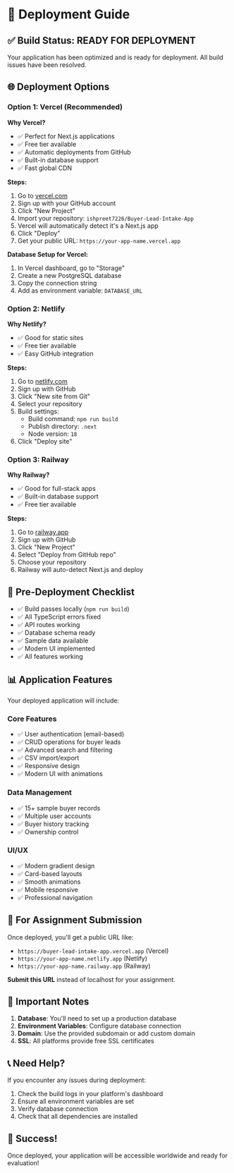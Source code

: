 # 🚀 Deployment Guide

## ✅ **Build Status: READY FOR DEPLOYMENT**

Your application has been optimized and is ready for deployment. All build issues have been resolved.

## 🌐 **Deployment Options**

### **Option 1: Vercel (Recommended)**

**Why Vercel?**
- ✅ Perfect for Next.js applications
- ✅ Free tier available
- ✅ Automatic deployments from GitHub
- ✅ Built-in database support
- ✅ Fast global CDN

**Steps:**
1. Go to [vercel.com](https://vercel.com)
2. Sign up with your GitHub account
3. Click "New Project"
4. Import your repository: `ishpreet7226/Buyer-Lead-Intake-App`
5. Vercel will automatically detect it's a Next.js app
6. Click "Deploy"
7. Get your public URL: `https://your-app-name.vercel.app`

**Database Setup for Vercel:**
1. In Vercel dashboard, go to "Storage"
2. Create a new PostgreSQL database
3. Copy the connection string
4. Add as environment variable: `DATABASE_URL`

### **Option 2: Netlify**

**Why Netlify?**
- ✅ Good for static sites
- ✅ Free tier available
- ✅ Easy GitHub integration

**Steps:**
1. Go to [netlify.com](https://netlify.com)
2. Sign up with GitHub
3. Click "New site from Git"
4. Select your repository
5. Build settings:
   - Build command: `npm run build`
   - Publish directory: `.next`
   - Node version: `18`
6. Click "Deploy site"

### **Option 3: Railway**

**Why Railway?**
- ✅ Good for full-stack apps
- ✅ Built-in database support
- ✅ Free tier available

**Steps:**
1. Go to [railway.app](https://railway.app)
2. Sign up with GitHub
3. Click "New Project"
4. Select "Deploy from GitHub repo"
5. Choose your repository
6. Railway will auto-detect Next.js and deploy

## 🔧 **Pre-Deployment Checklist**

- ✅ Build passes locally (`npm run build`)
- ✅ All TypeScript errors fixed
- ✅ API routes working
- ✅ Database schema ready
- ✅ Sample data available
- ✅ Modern UI implemented
- ✅ All features working

## 📊 **Application Features**

Your deployed application will include:

### **Core Features**
- ✅ User authentication (email-based)
- ✅ CRUD operations for buyer leads
- ✅ Advanced search and filtering
- ✅ CSV import/export
- ✅ Responsive design
- ✅ Modern UI with animations

### **Data Management**
- ✅ 15+ sample buyer records
- ✅ Multiple user accounts
- ✅ Buyer history tracking
- ✅ Ownership control

### **UI/UX**
- ✅ Modern gradient design
- ✅ Card-based layouts
- ✅ Smooth animations
- ✅ Mobile responsive
- ✅ Professional navigation

## 🎯 **For Assignment Submission**

Once deployed, you'll get a public URL like:
- `https://buyer-lead-intake-app.vercel.app` (Vercel)
- `https://your-app-name.netlify.app` (Netlify)
- `https://your-app-name.railway.app` (Railway)

**Submit this URL** instead of localhost for your assignment.

## 🚨 **Important Notes**

1. **Database**: You'll need to set up a production database
2. **Environment Variables**: Configure database connection
3. **Domain**: Use the provided subdomain or add custom domain
4. **SSL**: All platforms provide free SSL certificates

## 📞 **Need Help?**

If you encounter any issues during deployment:
1. Check the build logs in your platform's dashboard
2. Ensure all environment variables are set
3. Verify database connection
4. Check that all dependencies are installed

## 🎉 **Success!**

Once deployed, your application will be accessible worldwide and ready for evaluation!
